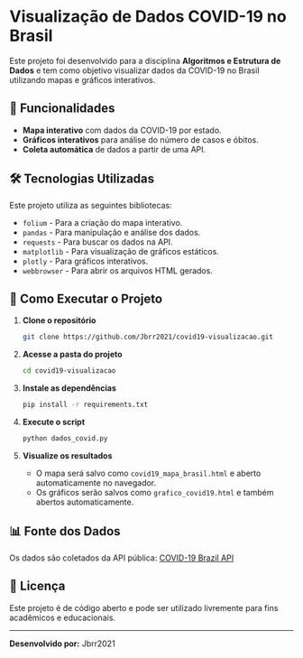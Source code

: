 # Visualização de Dados COVID-19 no Brasil

Este projeto foi desenvolvido para a disciplina **Algoritmos e Estrutura de Dados** e tem como objetivo visualizar dados da COVID-19 no Brasil utilizando mapas e gráficos interativos.

## 📌 Funcionalidades
- **Mapa interativo** com dados da COVID-19 por estado.
- **Gráficos interativos** para análise do número de casos e óbitos.
- **Coleta automática** de dados a partir de uma API.

## 🛠 Tecnologias Utilizadas
Este projeto utiliza as seguintes bibliotecas:
- `folium` - Para a criação do mapa interativo.
- `pandas` - Para manipulação e análise dos dados.
- `requests` - Para buscar os dados na API.
- `matplotlib` - Para visualização de gráficos estáticos.
- `plotly` - Para gráficos interativos.
- `webbrowser` - Para abrir os arquivos HTML gerados.

## 🚀 Como Executar o Projeto

1. **Clone o repositório**
   ```sh
   git clone https://github.com/Jbrr2021/covid19-visualizacao.git
   ```

2. **Acesse a pasta do projeto**
   ```sh
   cd covid19-visualizacao
   ```

3. **Instale as dependências**
   ```sh
   pip install -r requirements.txt
   ```

4. **Execute o script**
   ```sh
   python dados_covid.py
   ```

5. **Visualize os resultados**
   - O mapa será salvo como `covid19_mapa_brasil.html` e aberto automaticamente no navegador.
   - Os gráficos serão salvos como `grafico_covid19.html` e também abertos automaticamente.

## 📊 Fonte dos Dados
Os dados são coletados da API pública: [COVID-19 Brazil API](https://covid19-brazil-api.now.sh/)

## 📄 Licença
Este projeto é de código aberto e pode ser utilizado livremente para fins acadêmicos e educacionais.

---
**Desenvolvido por:** Jbrr2021


